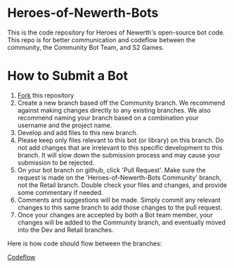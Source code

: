 Heroes-of-Newerth-Bots
======================

This is the code repository for Heroes of Newerth's open-source bot code. This repo is for better communication and codeflow between the community, the Community Bot Team, and S2 Games.

How to Submit a Bot
===================

1. [Fork](https://github.com/s2games/Heroes-of-Newerth-Bots/fork) this repository
2. Create a new branch based off the Community branch. We recommend against making changes directly to any existing branches. We also recommend naming your branch based on a combination your username and the project name.
3. Develop and add files to this new branch.
4. Please keep only files relevant to this bot (or library) on this branch. Do not add changes that are irrelevant to this specific development to this branch. It will slow down the submission process and may cause your submission to be rejected.
5. On your bot branch on github, click 'Pull Request'. Make sure the request is made on the 'Heroes-of-Newerth-Bots Community' branch, not the Retail branch. Double check your files and changes, and provide some commentary if needed.
6. Comments and suggestions will be made. Simply commit any relevant changes to this same branch to add those changes to the pull request.
7. Once your changes are accepted by both a Bot team member, your changes will be added to the Community branch, and eventually moved into the Dev and Retail branches.
 
Here is how code should flow between the branches:

[Codeflow](http://i.imgur.com/qsXW8ZV.jpg)
